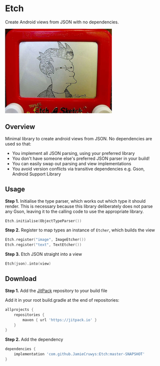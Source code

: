 Etch
=======

Create Android views from JSON with no dependencies.

<img src="github/etch.jpg" width="350" height="277" />

Overview
--------

Minimal library to create android views from JSON. No dependencies are used so that:
- You implement all JSON parsing, using your preferred library
- You don't have someone else's preferred JSON parser in your build!
- You can easily swap out parsing and view implementations
- You avoid version conflicts via transitive dependencies e.g. Gson, Android Support Library


Usage
--------

**Step 1.** Initialise the type parser, which works out which type it should render. This is necessary because this library deliberately does not parse any Gson, leaving it to the calling code to use the appropriate library.

```kotlin
Etch.initialise(ObjectTypeParser())
```

**Step 2.** Register to map types an instance of `Etcher`, which builds the view

```kotlin
Etch.register("image", ImageEtcher())
Etch.register("text", TextEtcher())
```

**Step 3.** Etch JSON straight into a view
```kotlin
Etch(json).into(view)
```

Download
--------

**Step 1.** Add the [JitPack](https://jitpack.io) repository to your build file

Add it in your root build.gradle at the end of repositories:

```groovy
allprojects {
    repositories {
        maven { url 'https://jitpack.io' }
    }
}
```

**Step 2.** Add the dependency  

```groovy
dependencies {
    implementation 'com.github.JamieCruwys:Etch:master-SNAPSHOT'
}
```